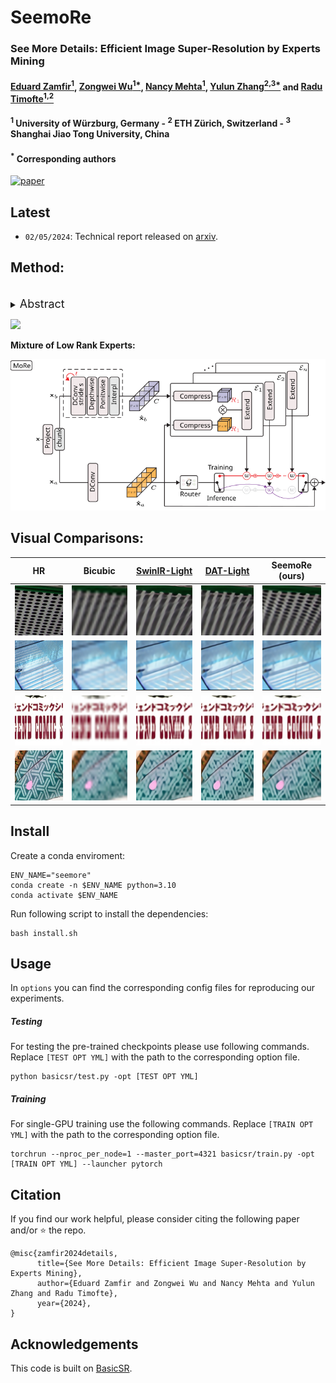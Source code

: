 # SeemoRe



### See More Details: Efficient Image Super-Resolution by Experts Mining

#### [Eduard Zamfir<sup>1</sup>](https://eduardzamfir.github.io), [Zongwei Wu<sup>1*</sup>](https://sites.google.com/view/zwwu/accueil), [Nancy Mehta<sup>1</sup>](https://scholar.google.com/citations?user=WwdYdlUAAAAJ&hl=en&oi=ao),  [Yulun Zhang<sup>2,3*</sup>](http://yulunzhang.com/) and [Radu Timofte<sup>1,2</sup>](https://www.informatik.uni-wuerzburg.de/computervision/)

#### **<sup>1</sup> University of Würzburg, Germany - <sup>2</sup> ETH Zürich, Switzerland - <sup>3</sup> Shanghai Jiao Tong University, China**
#### **<sup>*</sup> Corresponding authors**

[![paper](https://img.shields.io/badge/arXiv-Paper-<COLOR>.svg)](https://arxiv.org/abs/2402.03412)

## Latest
- `02/05/2024`: Technical report released on [arxiv](https://arxiv.org/abs/2402.03412).


## Method:
<br>
<details>
  <summary>
  <font size="+1">Abstract</font>
  </summary>
Reconstructing high-resolution (HR) images from low-resolution (LR) inputs poses a significant challenge in image super-resolution (SR). While recent approaches have demonstrated the efficacy of intricate operations customized for various objectives, the straightforward stacking of these disparate operations can result in a substantial computational burden, hampering their practical utility. In response, we introduce **S**eemo**R**e, an efficient SR model employing expert mining. Our approach strategically incorporates experts at different levels, adopting a collaborative methodology. At the macro scale, our experts address rank-wise and spatial-wise informative features, providing a holistic understanding. Subsequently, the model delves into the subtleties of rank choice by leveraging a mixture of low-rank experts. By tapping into experts specialized in distinct key factors crucial for accurate SR, our model excels in uncovering intricate intra-feature details. This collaborative approach is reminiscent of the concept of **see more**, allowing our model to achieve an optimal performance with minimal computational costs in efficient settings.
</details>

![](figures/arch.svg)

**Mixture of Low Rank Experts:**

<p align="center">
<img src="figures/more.svg" width="600"/>
</p>


## Visual Comparisons:


|                     HR                     |                       Bicubic                   | [SwinIR-Light](https://github.com/JingyunLiang/SwinIR) | [DAT-Light](https://github.com/zhengchen1999/DAT) |     SeemoRe (ours)              |
| :----------------------------------------: | :---------------------------------------------: | :----------------------------------------------: | :-----------------------------------------: | :-----------------------------------------: |
| <img src="figures/img_1_HR_x4.png" height=80> | <img src="figures/img_1_Bicubic_x4.png" height=80> |  <img src="figures/img_1_SwinIR_x4.png" height=80>  | <img src="figures/img_1_DAT_x4.png" height=80> | <img src="figures/img_1_SeemoRe_x4.png" height=80> |
| <img src="figures/img_2_HR_x4.png" height=80> | <img src="figures/img_2_Bicubic_x4.png" height=80> |  <img src="figures/img_2_SwinIR_x4.png" height=80>  | <img src="figures/img_2_DAT_x4.png" height=80> | <img src="figures/img_2_SeemoRe_x4.png" height=80> |
| <img src="figures/img_3_HR_x4.png" height=80> | <img src="figures/img_3_Bicubic_x4.png" height=80> |  <img src="figures/img_3_SwinIR_x4.png" height=80>  | <img src="figures/img_3_DAT_x4.png" height=80> | <img src="figures/img_3_SeemoRe_x4.png" height=80> |
| <img src="figures/img_4_HR_x4.png" height=80> | <img src="figures/img_4_Bicubic_x4.png" height=80> |  <img src="figures/img_4_SwinIR_x4.png" height=80>  | <img src="figures/img_4_DAT_x4.png" height=80> | <img src="figures/img_4_SeemoRe_x4.png" height=80> |


## Install
Create a conda enviroment:
````
ENV_NAME="seemore"
conda create -n $ENV_NAME python=3.10
conda activate $ENV_NAME
````
Run following script to install the dependencies:
````
bash install.sh
````

## Usage
In `options` you can find the corresponding config files for reproducing our experiments.

##### **Testing**
For testing the pre-trained checkpoints please use following commands. Replace `[TEST OPT YML]` with the path to the corresponding option file.
`````
python basicsr/test.py -opt [TEST OPT YML]
`````

##### **Training**
For single-GPU training use the following commands. Replace `[TRAIN OPT YML]` with the path to the corresponding option file.
`````
torchrun --nproc_per_node=1 --master_port=4321 basicsr/train.py -opt [TRAIN OPT YML] --launcher pytorch
`````

## Citation

If you find our work helpful, please consider citing the following paper and/or ⭐ the repo.

```
@misc{zamfir2024details,
      title={See More Details: Efficient Image Super-Resolution by Experts Mining}, 
      author={Eduard Zamfir and Zongwei Wu and Nancy Mehta and Yulun Zhang and Radu Timofte},
      year={2024},
}
```

## Acknowledgements

This code is built on [BasicSR](https://github.com/XPixelGroup/BasicSR).
